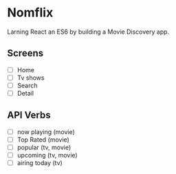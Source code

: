 # Nomflix

Larning React an ES6 by building a Movie Discovery app.

## Screens

- [ ] Home
- [ ] Tv shows
- [ ] Search
- [ ] Detail

## API Verbs

- [ ] now playing (movie)
- [ ] Top Rated (movie)
- [ ] popular (tv, movie)
- [ ] upcoming (tv, movie)
- [ ] airing today (tv)
